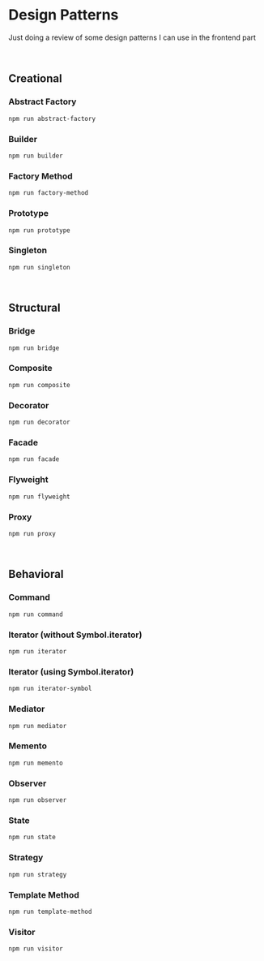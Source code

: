 # Design Patterns

Just doing a review of some design patterns I can use in the frontend part

<br />

## Creational

### Abstract Factory

```
npm run abstract-factory
```

### Builder

```
npm run builder
```

### Factory Method

```
npm run factory-method
```

### Prototype

```
npm run prototype
```

### Singleton

```
npm run singleton
```

<br />

## Structural

### Bridge

```
npm run bridge
```

### Composite

```
npm run composite
```

### Decorator

```
npm run decorator
```

### Facade

```
npm run facade
```

### Flyweight

```
npm run flyweight
```

### Proxy

```
npm run proxy
```

<br />

## Behavioral

### Command

```
npm run command
```

### Iterator (without Symbol.iterator)

```
npm run iterator
```

### Iterator (using Symbol.iterator)

```
npm run iterator-symbol
```

### Mediator

```
npm run mediator
```

### Memento

```
npm run memento
```

### Observer

```
npm run observer
```

### State

```
npm run state
```

### Strategy

```
npm run strategy
```

### Template Method

```
npm run template-method
```

### Visitor

```
npm run visitor
```
